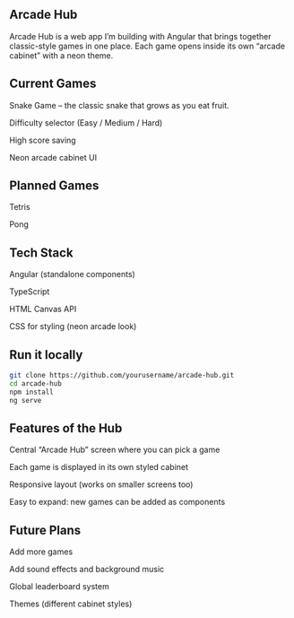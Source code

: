 ## Arcade Hub

Arcade Hub is a web app I’m building with Angular that brings together classic-style games in one place.
Each game opens inside its own “arcade cabinet” with a neon theme.

## Current Games

Snake Game – the classic snake that grows as you eat fruit.

Difficulty selector (Easy / Medium / Hard)

High score saving

Neon arcade cabinet UI

## Planned Games

Tetris

Pong

## Tech Stack

Angular (standalone components)

TypeScript

HTML Canvas API

CSS for styling (neon arcade look)

## Run it locally

```bash
git clone https://github.com/yourusername/arcade-hub.git
cd arcade-hub
npm install
ng serve
```

## Features of the Hub

Central “Arcade Hub” screen where you can pick a game

Each game is displayed in its own styled cabinet

Responsive layout (works on smaller screens too)

Easy to expand: new games can be added as components

## Future Plans

Add more games

Add sound effects and background music

Global leaderboard system

Themes (different cabinet styles)
